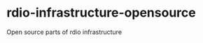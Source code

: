 rdio-infrastructure-opensource
==============================

Open source parts of rdio infrastructure
